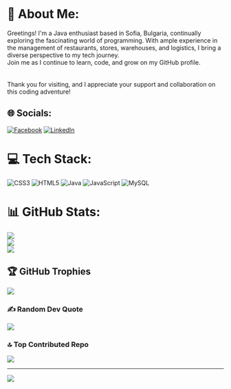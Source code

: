# 💫 About Me:
Greetings! I'm a Java enthusiast based in Sofia, Bulgaria, continually exploring the fascinating world of programming. With ample experience in the management of restaurants, stores, warehouses, and logistics, I bring a diverse perspective to my tech journey. <br>Join me as I continue to learn, code, and grow on my GitHub profile.<br><br><br>Thank you for visiting, and I appreciate your support and collaboration on this coding adventure!


## 🌐 Socials:
[![Facebook](https://img.shields.io/badge/Facebook-%231877F2.svg?logo=Facebook&logoColor=white)](https://facebook.com/nikolay.petkov.3975) [![LinkedIn](https://img.shields.io/badge/LinkedIn-%230077B5.svg?logo=linkedin&logoColor=white)](https://linkedin.com/in/николай-петков-0a330953) 

# 💻 Tech Stack:
![CSS3](https://img.shields.io/badge/css3-%231572B6.svg?style=for-the-badge&logo=css3&logoColor=white) ![HTML5](https://img.shields.io/badge/html5-%23E34F26.svg?style=for-the-badge&logo=html5&logoColor=white) ![Java](https://img.shields.io/badge/java-%23ED8B00.svg?style=for-the-badge&logo=java&logoColor=white) ![JavaScript](https://img.shields.io/badge/javascript-%23323330.svg?style=for-the-badge&logo=javascript&logoColor=%23F7DF1E) ![MySQL](https://img.shields.io/badge/mysql-%2300f.svg?style=for-the-badge&logo=mysql&logoColor=white)
# 📊 GitHub Stats:
![](https://github-readme-stats.vercel.app/api?username=napetkov&theme=city_light&hide_border=false&include_all_commits=false&count_private=false)<br/>
![](https://github-readme-streak-stats.herokuapp.com/?user=napetkov&theme=city_light&hide_border=false)<br/>
![](https://github-readme-stats.vercel.app/api/top-langs/?username=napetkov&theme=city_light&hide_border=false&include_all_commits=false&count_private=false&layout=compact)

## 🏆 GitHub Trophies
![](https://github-profile-trophy.vercel.app/?username=napetkov&theme=discord&no-frame=false&no-bg=true&margin-w=4)

### ✍️ Random Dev Quote
![](https://quotes-github-readme.vercel.app/api?type=horizontal&theme=radical)

### 🔝 Top Contributed Repo
![](https://github-contributor-stats.vercel.app/api?username=napetkov&limit=5&theme=discord&combine_all_yearly_contributions=true)

---
[![](https://visitcount.itsvg.in/api?id=napetkov&icon=0&color=0)](https://visitcount.itsvg.in)

<!-- Proudly created with GPRM ( https://gprm.itsvg.in ) -->
